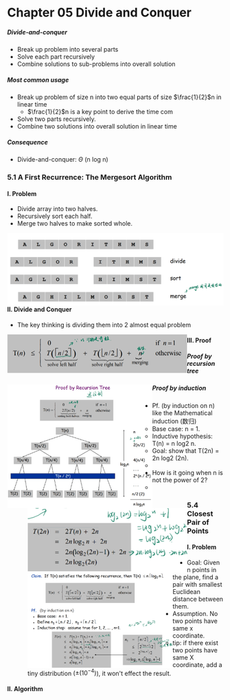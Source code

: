 # Chapter 05 Divide and Conquer

##### Divide-and-conquer

+ Break up problem into several parts
+ Solve each part recursively
+ Combine solutions to sub-problems into overall solution

##### Most common usage

+ Break up problem of size n into two equal parts of size $\frac{1}{2}$n in linear  time
  +  $\frac{1}{2}$n is a key point to derive the time com
+ Solve two parts recursively.
+ Combine two solutions into overall solution in linear time

##### Consequence

+ Divide-and-conquer:  $\Theta$ (n log n)

### 5.1 A First Recurrence: The Mergesort Algorithm

#### I. Problem

+ Divide array into two halves. 
+ Recursively sort each half. 
+ Merge two halves to make sorted whole.

<img src="./Image/Slide4.4.png" alt="Slide4.4" align='left' style="zoom: 50%;" />

#### II. Divide and Conquer

+ The key thinking is dividing them into 2 almost equal problem

<img src="./Image/Slide4.5.png" alt="Slide4.4" align='left' style="zoom: 50%;" />

#### III. Proof

##### Proof by recursion tree

<img src="./Image/Slide4.6.png" alt="Slide4.4" align='left'  style="zoom: 33%;" />

##### Proof by induction

+ Pf. (by induction on n)  like the Mathematical induction (数归)
  + Base case: n = 1. 
  + Inductive hypothesis: T(n) = n log2 n. 
  + Goal: show that T(2n) = 2n log2 (2n).
  + <img src="./Image/Slide4.7.png" alt="Slide4.4" align='left' style="zoom: 50%;" />
+ How is it going when n is not the power of 2?
  + <img src="./Image/Slide4.8.png" alt="Slide4.4" align='left' style="zoom: 33%;" />

### 5.4 Closest Pair of Points

#### I. Problem

+ Goal: Given n points in the plane, find a pair with smallest  Euclidean distance between them.
+ Assumption. No two points have same x coordinate.
  + tip: if there exist two points have same X coordinate, add a tiny distribution ($\pm(10^{-4})$), it won't effect the result.

#### II. Algorithm

